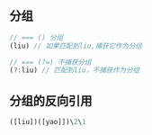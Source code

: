 
## 分组
```js
// === () 分组
(liu) // 如果匹配到liu,捕获它作为分组

// === (?=) 不捕获分组
(?:liu) // 匹配到liu，不捕获作为分组
```

## 分组的反向引用
```js
([liu])([yao]])\2\1
```